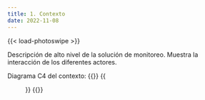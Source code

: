```yaml
---
title: 1. Contexto
date: 2022-11-08
---
```

{{< load-photoswipe >}}

Descripción de alto nivel de la solución de monitoreo. Muestra la interacción de los diferentes actores.

Diagrama C4 del contexto:
{{<gallery hover-effect="grow" >}}
{{<figure src="img/Monitoreo.C4.drawio.png" alt="Monitoreo Contexto" >}}
{{</gallery>}}